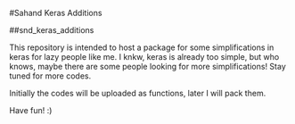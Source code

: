 #Sahand Keras Additions

##snd_keras_additions

This repository is intended to host a package for some simplifications in keras for lazy people like me. I knkw, keras is already too simple, but who knows, maybe there are some people looking for more simplifications! Stay tuned for more codes. 

Initially the codes will be uploaded as functions, later I will pack them.

Have fun! :)
